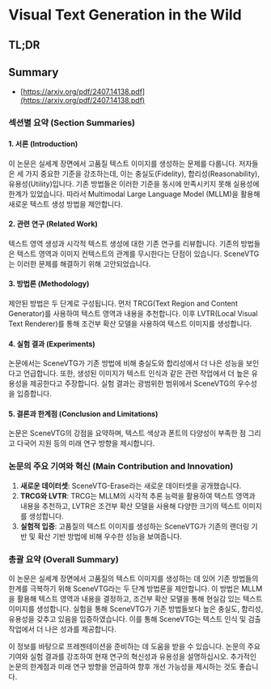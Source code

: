 # Visual Text Generation in the Wild
## TL;DR
## Summary
- [https://arxiv.org/pdf/2407.14138.pdf](https://arxiv.org/pdf/2407.14138.pdf)

### 섹션별 요약 (Section Summaries)

#### 1. 서론 (Introduction)
이 논문은 실세계 장면에서 고품질 텍스트 이미지를 생성하는 문제를 다룹니다. 저자들은 세 가지 중요한 기준을 강조하는데, 이는 충실도(Fidelity), 합리성(Reasonability), 유용성(Utility)입니다. 기존 방법들은 이러한 기준을 동시에 만족시키지 못해 실용성에 한계가 있었습니다. 따라서 Multimodal Large Language Model (MLLM)을 활용해 새로운 텍스트 생성 방법을 제안합니다.

#### 2. 관련 연구 (Related Work)
텍스트 영역 생성과 시각적 텍스트 생성에 대한 기존 연구를 리뷰합니다. 기존의 방법들은 텍스트 영역과 이미지 컨텍스트의 관계를 무시한다는 단점이 있습니다. SceneVTG는 이러한 문제를 해결하기 위해 고안되었습니다.

#### 3. 방법론 (Methodology)
제안된 방법은 두 단계로 구성됩니다. 먼저 TRCG(Text Region and Content Generator)를 사용하여 텍스트 영역과 내용을 추천합니다. 이후 LVTR(Local Visual Text Renderer)를 통해 조건부 확산 모델을 사용하여 텍스트 이미지를 생성합니다.

#### 4. 실험 결과 (Experiments)
논문에서는 SceneVTG가 기존 방법에 비해 충실도와 합리성에서 더 나은 성능을 보인다고 언급합니다. 또한, 생성된 이미지가 텍스트 인식과 같은 관련 작업에서 더 높은 유용성을 제공한다고 주장합니다. 실험 결과는 광범위한 범위에서 SceneVTG의 우수성을 입증합니다.

#### 5. 결론과 한계점 (Conclusion and Limitations)
논문은 SceneVTG의 강점을 요약하며, 텍스트 색상과 폰트의 다양성이 부족한 점 그리고 다국어 지원 등의 미래 연구 방향을 제시합니다.

### 논문의 주요 기여와 혁신 (Main Contribution and Innovation)
1. **새로운 데이터셋**: SceneVTG-Erase라는 새로운 데이터셋을 공개했습니다.
2. **TRCG와 LVTR**: TRCG는 MLLM의 시각적 추론 능력을 활용하여 텍스트 영역과 내용을 추천하고, LVTR은 조건부 확산 모델을 사용해 다양한 크기의 텍스트 이미지를 생성합니다.
3. **실험적 입증**: 고품질의 텍스트 이미지를 생성하는 SceneVTG가 기존의 랜더링 기반 및 확산 기반 방법에 비해 우수한 성능을 보여줍니다.

### 총괄 요약 (Overall Summary)
이 논문은 실세계 장면에서 고품질의 텍스트 이미지를 생성하는 데 있어 기존 방법들의 한계를 극복하기 위해 SceneVTG라는 두 단계 방법론을 제안합니다. 이 방법은 MLLM을 활용해 텍스트 영역과 내용을 결정하고, 조건부 확산 모델을 통해 현실감 있는 텍스트 이미지를 생성합니다. 실험을 통해 SceneVTG가 기존 방법들보다 높은 충실도, 합리성, 유용성을 갖추고 있음을 입증하였습니다. 이를 통해 SceneVTG는 텍스트 인식 및 검출 작업에서 더 나은 성과를 제공합니다.

이 정보를 바탕으로 프레젠테이션을 준비하는 데 도움을 받을 수 있습니다. 논문의 주요 기여와 실험 결과를 강조하여 현재 연구의 혁신성과 유용성을 설명하십시오. 추가적인 논문의 한계점과 미래 연구 방향을 언급하여 향후 개선 가능성을 제시하는 것도 좋습니다.